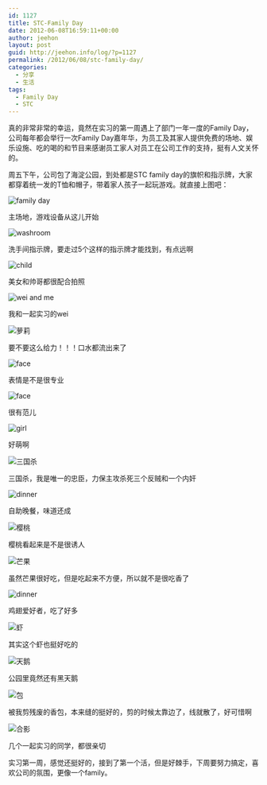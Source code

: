 ```yaml
---
id: 1127
title: STC-Family Day
date: 2012-06-08T16:59:11+00:00
author: jeehon
layout: post
guid: http://jeehon.info/log/?p=1127
permalink: /2012/06/08/stc-family-day/
categories:
  - 分享
  - 生活
tags:
  - Family Day
  - STC
---
```

真的非常非常的幸运，竟然在实习的第一周遇上了部门一年一度的Family Day，公司每年都会举行一次Family Day嘉年华，为员工及其家人提供免费的场地、娱乐设施、吃的喝的和节目来感谢员工家人对员工在公司工作的支持，挺有人文关怀的。

周五下午，公司包了海淀公园，到处都是STC family day的旗帜和指示牌，大家都穿着统一发的T恤和帽子，带着家人孩子一起玩游戏。就直接上图吧：
  
![family day](http://fmn.rrfmn.com/fmn058/20120608/2240/large_E8vw_438b00000f24118f.jpg)
  
主场地，游戏设备从这儿开始<!--more-->

![washroom](http://fmn.rrimg.com/fmn061/20120608/2240/large_c8T3_4ae200000160118f.jpg)
  
洗手间指示牌，要走过5个这样的指示牌才能找到，有点远啊

![child](http://fmn.rrimg.com/fmn059/20120608/2240/large_FRvI_2975000005c11191.jpg)
  
美女和帅哥都很配合拍照

![wei and me](http://fmn.rrimg.com/fmn057/20120608/2240/large_sfrb_0b4f000007fa125e.jpg)
  
我和一起实习的wei

![萝莉](http://fmn.rrimg.com/fmn063/20120608/2240/large_cFcf_4b3c00000107118f.jpg)
  
要不要这么给力！！！口水都流出来了

![face](http://fmn.rrimg.com/fmn059/20120608/2240/large_IBhz_1dff00000867125b.jpg)
  
表情是不是很专业

![face](http://fmn.rrimg.com/fmn059/20120608/2240/large_aC9i_59f1000002c0125d.jpg)
  
很有范儿

![girl](http://fmn.rrimg.com/fmn059/20120608/2245/large_taYS_5df100000175118e.jpg)
  
好萌啊

![三国杀](http://fmn.rrimg.com/fmn057/20120608/2240/large_82xt_6d8900000156118c.jpg)
  
三国杀，我是唯一的忠臣，力保主攻杀死三个反贼和一个内奸

![dinner](http://fmn.rrimg.com/fmn062/20120608/2240/large_jbN7_56de000003461190.jpg)
  
自助晚餐，味道还成

![樱桃](http://fmn.rrimg.com/fmn063/20120608/2240/large_avTN_0ee4000001c0125e.jpg)
  
樱桃看起来是不是很诱人

![芒果](http://fmn.rrimg.com/fmn057/20120608/2240/large_ZOJ4_4b100000014d118f.jpg)
  
虽然芒果很好吃，但是吃起来不方便，所以就不是很吃香了

![dinner](http://fmn.rrimg.com/fmn063/20120608/2245/large_DpiE_5d21000002df118e.jpg)
  
鸡翅爱好者，吃了好多

![虾](http://fmn.rrimg.com/fmn061/20120608/2240/large_iy5X_1e3800000832125b.jpg)
  
其实这个虾也挺好吃的

![天鹅](http://fmn.rrimg.com/fmn060/20120608/2240/large_xQYH_25dc00000ada1191.jpg)
  
公园里竟然还有黑天鹅

![包](http://fmn.rrimg.com/fmn060/20120608/2240/large_hFER_102600000119125e.jpg)
  
被我剪残废的香包，本来缝的挺好的，剪的时候太靠边了，线就散了，好可惜啊

![合影](http://fmn.rrimg.com/fmn065/20120608/2240/large_9Lxr_2116000002a7125b.jpg)
  
几个一起实习的同学，都很亲切

实习第一周，感觉还挺好的，接到了第一个活，但是好棘手，下周要努力搞定，喜欢公司的氛围，更像一个family。